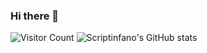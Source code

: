 ### Hi there 👋

<!--
**Scriptinfano/Scriptinfano** is a ✨ _special_ ✨ repository because its `README.md` (this file) appears on your GitHub profile.

Here are some ideas to get you started:

- 🔭 I’m currently working on ...
- 🌱 I’m currently learning ...
- 👯 I’m looking to collaborate on ...
- 🤔 I’m looking for help with ...
- 💬 Ask me about ...
- 📫 How to reach me: ...
- 😄 Pronouns: ...
- ⚡ Fun fact: ...
-->
![Visitor Count](https://profile-counter.glitch.me/Scriptinfano/count.svg)
![Scriptinfano's GitHub stats](https://github-readme-stats.vercel.app/api?username=Scriptinfano&show_icons=true&theme=tokyonight)
